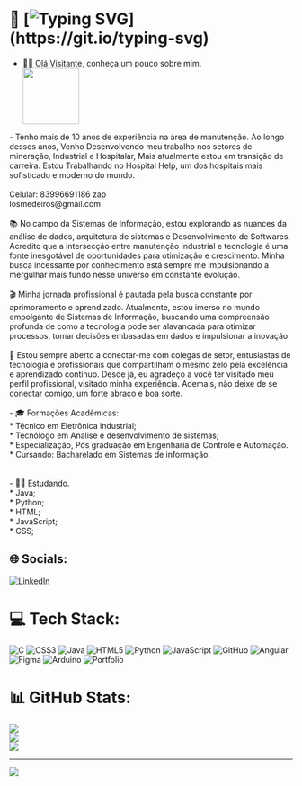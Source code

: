 # 💫 [![Typing SVG](https://readme-typing-svg.herokuapp.com?font=Fira+Code&size=14&pause=1000&color=AA42F7&width=435&lines=Ola+DEV!+Seja+bem-vindo+ao+meu+perfil+GitHub!;Prazer%2C+meu+nome+%C3%A9+Jose+Carlos.)](https://git.io/typing-svg)

- 👨‍💻 Olá Visitante, conheça um pouco sobre mim. <div>
  <img src="https://fomotis.github.io/Demonstration/pics/Octocat.png" width="100px"/>
</div>
- Tenho mais de 10 anos de experiência na área de manutenção. Ao longo desses anos, Venho Desenvolvendo meu trabalho nos setores de mineração, Industrial e Hospitalar, Mais atualmente estou em transição de carreira. Estou Trabalhando no Hospital Help, um dos hospitais mais sofisticado e moderno do mundo. <br><br>Celular: 83996691186 zap<br>losmedeiros@gmail.com <br><br>📚 No campo da Sistemas de Informação, estou explorando as nuances da análise de dados, arquitetura de sistemas e Desenvolvimento de Softwares. Acredito que a intersecção entre manutenção industrial e tecnologia é uma fonte inesgotável de oportunidades para otimização e crescimento. Minha busca incessante por conhecimento está sempre me impulsionando a mergulhar mais fundo nesse universo em constante evolução.<br><br>🎬 Minha jornada profissional é pautada pela busca constante por aprimoramento e aprendizado. Atualmente, estou imerso no mundo empolgante de Sistemas de Informação, buscando uma compreensão profunda de como a tecnologia pode ser alavancada para otimizar processos, tomar decisões embasadas em dados e impulsionar a inovação<br><br>🤝 Estou sempre aberto a conectar-me com colegas de setor, entusiastas de tecnologia e profissionais que compartilham o mesmo zelo pela excelência e aprendizado contínuo. Desde já, eu agradeço a você ter visitado meu perfil profissional, visitado minha experiência. Ademais, não deixe de se conectar comigo, um forte abraço e boa sorte.<br><br>- 🎓 Formações Acadêmicas:<br>* Técnico em Eletrônica industrial;<br>* Tecnólogo em Analise e desenvolvimento de sistemas;<br>* Especialização, Pós graduação em Engenharia de Controle e Automação.<br>* Cursando: Bacharelado em Sistemas de informação.<br><br><br>- 👨‍💻 Estudando.<br>* Java;<br>* Python;<br>* HTML;<br>* JavaScript;<br>* CSS;


## 🌐 Socials:
[![LinkedIn](https://img.shields.io/badge/LinkedIn-%230077B5.svg?logo=linkedin&logoColor=white)](https://linkedin.com/in/www.linkedin.com/in/losmedeiros) 

# 💻 Tech Stack:
![C](https://img.shields.io/badge/c-%2300599C.svg?style=plastic&logo=c&logoColor=white) ![CSS3](https://img.shields.io/badge/css3-%231572B6.svg?style=plastic&logo=css3&logoColor=white) ![Java](https://img.shields.io/badge/java-%23ED8B00.svg?style=plastic&logo=java&logoColor=white) ![HTML5](https://img.shields.io/badge/html5-%23E34F26.svg?style=plastic&logo=html5&logoColor=white) ![Python](https://img.shields.io/badge/python-3670A0?style=plastic&logo=python&logoColor=ffdd54) ![JavaScript](https://img.shields.io/badge/javascript-%23323330.svg?style=plastic&logo=javascript&logoColor=%23F7DF1E) ![GitHub](https://img.shields.io/badge/GitHub-%23121011.svg?style=plastic&logo=github&logoColor=white) ![Angular](https://img.shields.io/badge/angular-%23DD0031.svg?style=plastic&logo=angular&logoColor=white) 	![Figma](https://img.shields.io/badge/figma-%23F24E1E.svg?style=plastic&logo=figma&logoColor=white) ![Arduino](https://img.shields.io/badge/-Arduino-00979D?style=plastic&logo=Arduino&logoColor=white) ![Portfolio](https://img.shields.io/badge/Portfolio-%23000000.svg?style=plastic&logo=firefox&logoColor=#FF7139)
# 📊 GitHub Stats:
![](https://github-readme-stats.vercel.app/api?username=losmedeiros&theme=nightowl&hide_border=false&include_all_commits=false&count_private=false)<br/>
![](https://github-readme-streak-stats.herokuapp.com/?user=losmedeiros&theme=nightowl&hide_border=false)<br/>
![](https://github-readme-stats.vercel.app/api/top-langs/?username=losmedeiros&theme=nightowl&hide_border=false&include_all_commits=false&count_private=false&layout=compact)

---
[![](https://visitcount.itsvg.in/api?id=losmedeiros&icon=2&color=0)](https://visitcount.itsvg.in)


